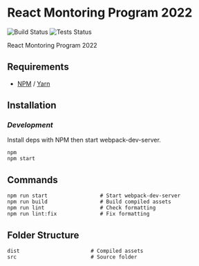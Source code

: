 # React Montoring Program 2022

![Build Status](https://github.com/rayblair06/react-mentoring-program-2022/workflows/Build/badge.svg) ![Tests Status](https://github.com/rayblair06/react-mentoring-program-2022/workflows/Lint%20and%20tests/badge.svg)

React Montoring Program 2022

## Requirements

- [NPM](https://www.npmjs.com) / [Yarn](https://yarnpkg.com)

## Installation

### _Development_

Install deps with NPM then start webpack-dev-server.
```
npm
npm start
```

## Commands
```
npm run start                 # Start webpack-dev-server
npm run build                 # Build compiled assets
npm run lint                  # Check formatting
npm run lint:fix              # Fix formatting
```

## Folder Structure
```
dist                       # Compiled assets
src                        # Source folder
```
